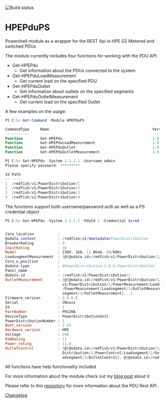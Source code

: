 ![Build status](https://ci.appveyor.com/api/projects/status/9ftybkutu10h8yvl?svg=true)

# HPEPduPS
Powershell module as a wrapper for the REST Api in HPE G2 Metered and switched PDUs

The module currently includes four functions for working with the PDU API:
- Get-HPEPdu
    - Get information about the PDUs connected to the system
- Get-HPEPduLoadMeasurement
    - Get current load on the specified PDU
- Get-HPEPduOutlet
    - Get information about outlets on the specified segments
- Get-HPEPduOutletMeasurement
    - Get current load on the specified Outlet

A few examples on the usage:
```powershell
PS C:\> Get-Command -Module HPEPduPS

CommandType     Name                                               Version    Source
-----------     ----                                               -------    ------
Function        Get-HPEPdu                                         1.0.0      HPEPduPS
Function        Get-HPEPduLoadMeasurement                          1.0.0      HPEPduPS
Function        Get-HPEPduOutlet                                   1.0.0      HPEPduPS
Function        Get-HPEPduOutletMeasurement                        1.0.0      HPEPduPS
```

```powershell
PS C:\> Get-HPEPdu -System 1.1.1.1 -Username admin
Please specify password: *********

Id Path
-- ----
1  /redfish/v1/PowerDistribution/1
2  /redfish/v1/PowerDistribution/2
3  /redfish/v1/PowerDistribution/3
4  /redfish/v1/PowerDistribution/4
```

The functions support both username/password auth as well as a PS credential object
```powershell
PS C:\> Get-HPEPdu -System 1.1.1.1 -PduId 1 -Credential $cred


Core_location           :
@odata.context          : /redfish/v1/$metadata#PowerDistribution
BreakerRating           : 0
InputRating             : 16
Model                   : 230V, 16A, 11.0kVA, 50/60Hz
LoadsegmentMeasurement  : {@{@odata.id=/redfish/v1/PowerDistribution/1/PowerMeasurement/LoadsegmentMeasurement}}
Core_u_position         :
@odata.type             : #PowerDistribution.1.0.0.PowerDistribution
Panel_name              :
@odata.id               : /redfish/v1/PowerDistribution/1
OutletMeasurement       : {@{@odata.id=/redfish/v1/PowerDistribution/1/PowerMeasurement/Loadsegment/1/OutletMeasurement}, @{@odata.id=/redfish/
                          v1/PowerDistribution/1/PowerMeasurement/Loadsegment/2/OutletMeasurement}, @{@odata.id=/redfish/v1/PowerDistribution/1
                          /PowerMeasurement/Loadsegment/3/OutletMeasurement}, @{@odata.id=/redfish/v1/PowerDistribution/1/PowerMeasurement/Load
                          segment/4/OutletMeasurement}...}
Firmware_version        : 2.0.0.C
Serial                  : CNxxxx
Id                      : 1
PartNumber              : P9S20A
DeviceType              : PowerDistributionUnit
PowerDistributionNumber : 1
Boot_version            : 2.25
Hardware_version        : HPE
Voltage                 : 240
KVARating               : 11
Power_rating            : 11,0
OutletControl           : {@{@odata.id=/redfish/v1/PowerDistribution/1/PowerControl/Loadsegment/1/OutletControl}, @{@odata.id=/redfish/v1/Power
                          Distribution/1/PowerControl/Loadsegment/2/OutletControl}, @{@odata.id=/redfish/v1/PowerDistribution/1/PowerControl/Lo
                          adsegment/3/OutletControl}, @{@odata.id=/redfish/v1/PowerDistribution/1/PowerControl/Loadsegment/4/OutletControl}...}

```

All functions have help functionality included

For more information about the module check out my [blog post](https://www.rudimartinsen.com/2019/01/04/hpe-pdu-powershell-module/) about it

Please refer to this [repository](https://github.com/rumart/hpe-g2-pdu-api) for more information about the PDU Rest API.

[Changelog](https://github.com/rumart/HPEPduPS/blob/master/changelog.md)